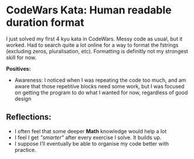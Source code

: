 # CodeWars Kata: Human readable duration format

I just solved my first 4 kyu kata in CodeWars. Messy code as usual, but it worked.
Had to search quite a lot online for a way to format the fstrings (excluding zeros, pluralisation, etc). Formatting is definitly not my strongest skill for now.

**Positives:**
  - Awareness: I noticed when I was repeating the code too much, and am aware that those repetitive blocks need some work, but I was focused on getting the program to do what I wanted for now, regardless of good design

## Reflections:
- I often feel that some deeper **Math** knowledge would help a lot
- I feel I get *"smarter"* after every exercise I solve. It builds up.
- I suppose I’ll eventually be able to organise my code better with practice.
